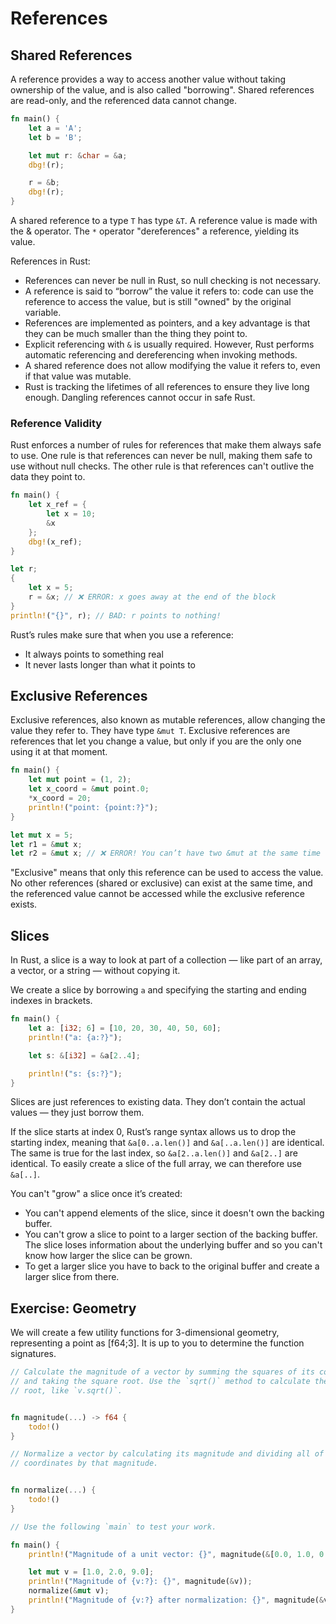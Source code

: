 # References

## Shared References

A reference provides a way to access another value without taking ownership of the value, and is also called "borrowing". Shared references are read-only, and the referenced data cannot change.

```rust
fn main() {
    let a = 'A';
    let b = 'B';

    let mut r: &char = &a;
    dbg!(r);

    r = &b;
    dbg!(r);
}
```

A shared reference to a type `T` has type `&T`. A reference value is made with the & operator. The `*` operator "dereferences" a reference, yielding its value.

References in Rust:

- References can never be null in Rust, so null checking is not necessary.
- A reference is said to “borrow” the value it refers to: code can use the reference to access the value, but is still "owned" by the original variable.
- References are implemented as pointers, and a key advantage is that they can be much smaller than the thing they point to.
- Explicit referencing with `&` is usually required. However, Rust performs automatic referencing and dereferencing when invoking methods.
- A shared reference does not allow modifying the value it refers to, even if that value was mutable.
- Rust is tracking the lifetimes of all references to ensure they live long enough. Dangling references cannot occur in safe Rust.

### Reference Validity

Rust enforces a number of rules for references that make them always safe to use. One rule is that references can never be null, making them safe to use without null checks. The other rule is that references can't outlive the data they point to.

```rust
fn main() {
    let x_ref = {
        let x = 10;
        &x
    };
    dbg!(x_ref);
}

let r;
{
    let x = 5;
    r = &x; // ❌ ERROR: x goes away at the end of the block
}
println!("{}", r); // BAD: r points to nothing!
```

Rust’s rules make sure that when you use a reference:

- It always points to something real
- It never lasts longer than what it points to

## Exclusive References

Exclusive references, also known as mutable references, allow changing the value they refer to. They have type `&mut T`. Exclusive references are references that let you change a value, but only if you are the only one using it at that moment.

```rust
fn main() {
    let mut point = (1, 2);
    let x_coord = &mut point.0;
    *x_coord = 20;
    println!("point: {point:?}");
}

let mut x = 5;
let r1 = &mut x;
let r2 = &mut x; // ❌ ERROR! You can’t have two &mut at the same time
```

"Exclusive" means that only this reference can be used to access the value. No other references (shared or exclusive) can exist at the same time, and the referenced value cannot be accessed while the exclusive reference exists.

## Slices

In Rust, a slice is a way to look at part of a collection — like part of an array, a vector, or a string — without copying it.

We create a slice by borrowing `a` and specifying the starting and ending indexes in brackets.

```rust
fn main() {
    let a: [i32; 6] = [10, 20, 30, 40, 50, 60];
    println!("a: {a:?}");

    let s: &[i32] = &a[2..4];

    println!("s: {s:?}");
}
```

Slices are just references to existing data. They don’t contain the actual values — they just borrow them.

If the slice starts at index 0, Rust’s range syntax allows us to drop the starting index, meaning that `&a[0..a.len()]` and `&a[..a.len()]` are identical. The same is true for the last index, so `&a[2..a.len()]` and `&a[2..]` are identical. To easily create a slice of the full array, we can therefore use `&a[..]`.

You can't "grow" a slice once it’s created:

- You can't append elements of the slice, since it doesn't own the backing buffer.
- You can't grow a slice to point to a larger section of the backing buffer. The slice loses information about the underlying buffer and so you can't know how larger the slice can be grown.
- To get a larger slice you have to back to the original buffer and create a larger slice from there.

## Exercise: Geometry

We will create a few utility functions for 3-dimensional geometry, representing a point as [f64;3]. It is up to you to determine the function signatures.

```rust
// Calculate the magnitude of a vector by summing the squares of its coordinates
// and taking the square root. Use the `sqrt()` method to calculate the square
// root, like `v.sqrt()`.


fn magnitude(...) -> f64 {
    todo!()
}

// Normalize a vector by calculating its magnitude and dividing all of its
// coordinates by that magnitude.


fn normalize(...) {
    todo!()
}

// Use the following `main` to test your work.

fn main() {
    println!("Magnitude of a unit vector: {}", magnitude(&[0.0, 1.0, 0.0]));

    let mut v = [1.0, 2.0, 9.0];
    println!("Magnitude of {v:?}: {}", magnitude(&v));
    normalize(&mut v);
    println!("Magnitude of {v:?} after normalization: {}", magnitude(&v));
}
```
